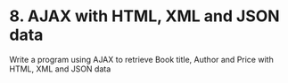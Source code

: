 # 8. AJAX with HTML, XML and JSON data

Write a program using AJAX to retrieve Book title, Author and Price with HTML, XML and JSON data
